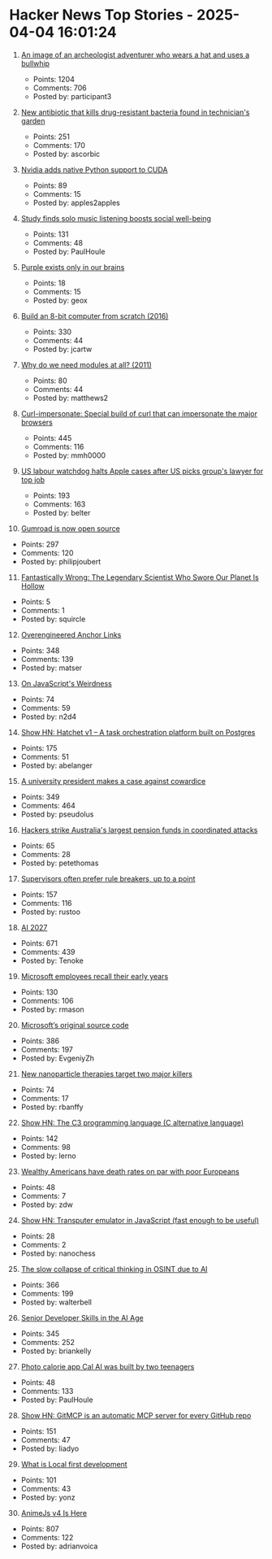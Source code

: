 # Hacker News Top Stories - 2025-04-04 16:01:24

1. [An image of an archeologist adventurer who wears a hat and uses a bullwhip](https://theaiunderwriter.substack.com/p/an-image-of-an-archeologist-adventurer)
   - Points: 1204
   - Comments: 706
   - Posted by: participant3

2. [New antibiotic that kills drug-resistant bacteria found in technician's garden](https://www.nature.com/articles/d41586-025-00945-z)
   - Points: 251
   - Comments: 170
   - Posted by: ascorbic

3. [Nvidia adds native Python support to CUDA](https://thenewstack.io/nvidia-finally-adds-native-python-support-to-cuda/)
   - Points: 89
   - Comments: 15
   - Posted by: apples2apples

4. [Study finds solo music listening boosts social well-being](https://phys.org/news/2025-03-solo-music-boosts-social.html)
   - Points: 131
   - Comments: 48
   - Posted by: PaulHoule

5. [Purple exists only in our brains](https://www.snexplores.org/article/color-purple-exists-only-in-brain)
   - Points: 18
   - Comments: 15
   - Posted by: geox

6. [Build an 8-bit computer from scratch (2016)](https://eater.net/8bit/)
   - Points: 330
   - Comments: 44
   - Posted by: jcartw

7. [Why do we need modules at all? (2011)](https://groups.google.com/g/erlang-programming/c/LKLesmrss2k)
   - Points: 80
   - Comments: 44
   - Posted by: matthews2

8. [Curl-impersonate: Special build of curl that can impersonate the major browsers](https://github.com/lwthiker/curl-impersonate)
   - Points: 445
   - Comments: 116
   - Posted by: mmh0000

9. [US labour watchdog halts Apple cases after US picks group's lawyer for top job](https://www.ft.com/content/ad7fcc22-343e-47e3-a6f3-58bfd4294c9d)
   - Points: 193
   - Comments: 163
   - Posted by: belter

10. [Gumroad is now open source](https://github.com/antiwork/gumroad)
   - Points: 297
   - Comments: 120
   - Posted by: philipjoubert

11. [Fantastically Wrong: The Legendary Scientist Who Swore Our Planet Is Hollow](https://www.wired.com/2014/07/fantastically-wrong-hollow-earth/)
   - Points: 5
   - Comments: 1
   - Posted by: squircle

12. [Overengineered Anchor Links](https://thirty-five.com/overengineered-anchoring)
   - Points: 348
   - Comments: 139
   - Posted by: matser

13. [On JavaScript's Weirdness](https://stack-auth.com/blog/on-javascripts-weirdness)
   - Points: 74
   - Comments: 59
   - Posted by: n2d4

14. [Show HN: Hatchet v1 – A task orchestration platform built on Postgres](https://github.com/hatchet-dev/hatchet)
   - Points: 175
   - Comments: 51
   - Posted by: abelanger

15. [A university president makes a case against cowardice](https://www.newyorker.com/news/q-and-a/a-university-president-makes-a-case-against-cowardice)
   - Points: 349
   - Comments: 464
   - Posted by: pseudolus

16. [Hackers strike Australia's largest pension funds in coordinated attacks](https://www.reuters.com/technology/cybersecurity/multiple-australian-pension-funds-hit-by-coordinated-hacking-media-reports-say-2025-04-04/)
   - Points: 65
   - Comments: 28
   - Posted by: petethomas

17. [Supervisors often prefer rule breakers, up to a point](https://journals.aom.org/doi/10.5465/amd.2022.0280.summary)
   - Points: 157
   - Comments: 116
   - Posted by: rustoo

18. [AI 2027](https://ai-2027.com/)
   - Points: 671
   - Comments: 439
   - Posted by: Tenoke

19. [Microsoft employees recall their early years](https://www.seattletimes.com/business/microsoft/microsoft-turns-50-4-employees-recall-their-early-years/)
   - Points: 130
   - Comments: 106
   - Posted by: rmason

20. [Microsoft’s original source code](https://www.gatesnotes.com/home/home-page-topic/reader/microsoft-original-source-code)
   - Points: 386
   - Comments: 197
   - Posted by: EvgeniyZh

21. [New nanoparticle therapies target two major killers](https://www.science.org/content/article/new-nanoparticle-therapies-target-two-major-killers)
   - Points: 74
   - Comments: 17
   - Posted by: rbanffy

22. [Show HN: The C3 programming language (C alternative language)](https://github.com/c3lang/c3c)
   - Points: 142
   - Comments: 98
   - Posted by: lerno

23. [Wealthy Americans have death rates on par with poor Europeans](https://arstechnica.com/health/2025/04/wealthy-americans-have-death-rates-on-par-with-poor-europeans/)
   - Points: 48
   - Comments: 7
   - Posted by: zdw

24. [Show HN: Transputer emulator in JavaScript (fast enough to be useful)](https://nanochess.org/transputer_emulator.html)
   - Points: 28
   - Comments: 2
   - Posted by: nanochess

25. [The slow collapse of critical thinking in OSINT due to AI](https://www.dutchosintguy.com/post/the-slow-collapse-of-critical-thinking-in-osint-due-to-ai)
   - Points: 366
   - Comments: 199
   - Posted by: walterbell

26. [Senior Developer Skills in the AI Age](https://manuel.kiessling.net/2025/03/31/how-seasoned-developers-can-achieve-great-results-with-ai-coding-agents/)
   - Points: 345
   - Comments: 252
   - Posted by: briankelly

27. [Photo calorie app Cal AI was built by two teenagers](https://techcrunch.com/2025/03/16/photo-calorie-app-cal-ai-downloaded-over-a-million-times-was-built-by-two-teenagers/)
   - Points: 48
   - Comments: 133
   - Posted by: PaulHoule

28. [Show HN: GitMCP is an automatic MCP server for every GitHub repo](https://gitmcp.io/)
   - Points: 151
   - Comments: 47
   - Posted by: liadyo

29. [What is Local first development](https://alexop.dev/posts/what-is-local-first-web-development/)
   - Points: 101
   - Comments: 43
   - Posted by: yonz

30. [AnimeJs v4 Is Here](https://animejs.com/)
   - Points: 807
   - Comments: 122
   - Posted by: adrianvoica

